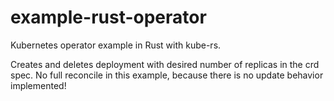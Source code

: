 # example-rust-operator
Kubernetes operator example in Rust with kube-rs.

Creates and deletes deployment with desired number of replicas in the crd spec. No full reconcile in this example, because  there is no update behavior implemented!
